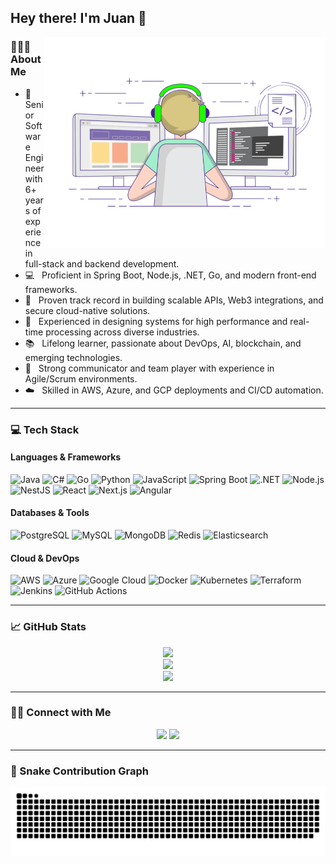 <h2> Hey there! I'm Juan 👋 </h2>
<img align="right" alt="GIF" src="https://raw.githubusercontent.com/devSouvik/devSouvik/master/gif3.gif" width="450"/>

<h3> 👨🏻‍💻 About Me </h3>

- 🔭 &nbsp; Senior Software Engineer with 6+ years of experience in full-stack and backend development.
- 💻 &nbsp; Proficient in Spring Boot, Node.js, .NET, Go, and modern front-end frameworks.
- 🚀 &nbsp; Proven track record in building scalable APIs, Web3 integrations, and secure cloud-native solutions.
- 🎯 &nbsp; Experienced in designing systems for high performance and real-time processing across diverse industries.
- 📚 &nbsp; Lifelong learner, passionate about DevOps, AI, blockchain, and emerging technologies.
- 🤝 &nbsp; Strong communicator and team player with experience in Agile/Scrum environments.
- ☁️ &nbsp; Skilled in AWS, Azure, and GCP deployments and CI/CD automation.

---

### 💻 Tech Stack

#### Languages & Frameworks
![Java](https://img.shields.io/badge/Java-ED8B00?style=for-the-badge&logo=java&logoColor=white)
![C#](https://img.shields.io/badge/C%23-%23239120.svg?style=for-the-badge&logo=c-sharp&logoColor=white)
![Go](https://img.shields.io/badge/Go-00ADD8?style=for-the-badge&logo=go&logoColor=white)
![Python](https://img.shields.io/badge/Python-3776AB?style=for-the-badge&logo=python&logoColor=white)
![JavaScript](https://img.shields.io/badge/JavaScript-F7DF1E?style=for-the-badge&logo=javascript&logoColor=black)
![Spring Boot](https://img.shields.io/badge/Spring%20Boot-6DB33F?style=for-the-badge&logo=spring-boot&logoColor=white)
![.NET](https://img.shields.io/badge/.NET-512BD4?style=for-the-badge&logo=dotnet&logoColor=white)
![Node.js](https://img.shields.io/badge/Node.js-339933?style=for-the-badge&logo=nodedotjs&logoColor=white)
![NestJS](https://img.shields.io/badge/NestJS-E0234E?style=for-the-badge&logo=nestjs&logoColor=white)
![React](https://img.shields.io/badge/React-20232A?style=for-the-badge&logo=react&logoColor=61DAFB)
![Next.js](https://img.shields.io/badge/Next.js-000000?style=for-the-badge&logo=nextdotjs&logoColor=white)
![Angular](https://img.shields.io/badge/Angular-DD0031?style=for-the-badge&logo=angular&logoColor=white)

#### Databases & Tools
![PostgreSQL](https://img.shields.io/badge/PostgreSQL-316192?style=for-the-badge&logo=postgresql&logoColor=white)
![MySQL](https://img.shields.io/badge/MySQL-4479A1?style=for-the-badge&logo=mysql&logoColor=white)
![MongoDB](https://img.shields.io/badge/MongoDB-47A248?style=for-the-badge&logo=mongodb&logoColor=white)
![Redis](https://img.shields.io/badge/Redis-DC382D?style=for-the-badge&logo=redis&logoColor=white)
![Elasticsearch](https://img.shields.io/badge/Elasticsearch-005571?style=for-the-badge&logo=elasticsearch&logoColor=white)

#### Cloud & DevOps
![AWS](https://img.shields.io/badge/AWS-FF9900?style=for-the-badge&logo=amazon-aws&logoColor=white)
![Azure](https://img.shields.io/badge/Azure-0078D4?style=for-the-badge&logo=azure-devops&logoColor=white)
![Google Cloud](https://img.shields.io/badge/Google%20Cloud-4285F4?style=for-the-badge&logo=google-cloud&logoColor=white)
![Docker](https://img.shields.io/badge/Docker-2496ED?style=for-the-badge&logo=docker&logoColor=white)
![Kubernetes](https://img.shields.io/badge/Kubernetes-326CE5?style=for-the-badge&logo=kubernetes&logoColor=white)
![Terraform](https://img.shields.io/badge/Terraform-844FBA?style=for-the-badge&logo=terraform&logoColor=white)
![Jenkins](https://img.shields.io/badge/Jenkins-D24939?style=for-the-badge&logo=jenkins&logoColor=white)
![GitHub Actions](https://img.shields.io/badge/GitHub%20Actions-2088FF?style=for-the-badge&logo=github-actions&logoColor=white)

---

### 📈 GitHub Stats

<p align="center">
  <img src="https://github-readme-stats.vercel.app/api?username=Skpow1234&show_icons=true&theme=radical&count_private=true&hide_border=true" />
  <br />
  <img src="https://github-readme-stats.vercel.app/api/top-langs/?username=Skpow1234&layout=compact&theme=radical&hide_border=true" />
  <br />
  <img src="https://github-readme-streak-stats.herokuapp.com?user=Skpow1234&theme=radical&hide_border=true" />
</p>

---

### 🤝🏻 Connect with Me

<p align="center">
  <a href="https://www.linkedin.com/in/juan-felipe-h-3a3b3b13b/"><img src="https://img.shields.io/badge/-Juan%20Felipe%20Hurtado-blue?style=flat-square&logo=Linkedin&logoColor=white"/></a>
  <a href="mailto:jfhvjfhv0015@gmail.com"><img src="https://img.shields.io/badge/-jfhvjfhv0015@gmail.com-c14438?style=flat-square&logo=Gmail&logoColor=white"/></a>
</p>

---

### 🐍 Snake Contribution Graph

<div align="center">
  <img src="https://raw.githubusercontent.com/Platane/snk/output/github-contribution-grid-snake.svg" alt="snake" style="max-width: 100%;" />
</div>
